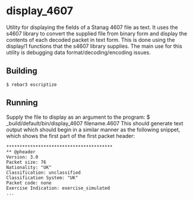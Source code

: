 # display_4607
Utility for displaying the fields of a Stanag 4607 file as text. It uses the s4607 library to convert the supplied file from binary form and display the contents of each decoded packet in text form. This is done using the display/1 functions that the s4607 library supplies. The main use for this utility is debugging data format/decoding/encoding issues.

## Building
    $ rebar3 escriptize

## Running
Supply the file to display as an argument to the program:
    $ _build/default/bin/display_4607 filename.4607
This should generate text output which should begin in a similar manner as the following snippet, which shows the first part of the first packet header: 
```
****************************************
** @pheader
Version: 3.0
Packet size: 76 
Nationality: "UK"
Classification: unclassified
Classification System: "UK"
Packet code: none
Exercise Indication: exercise_simulated
...
```
